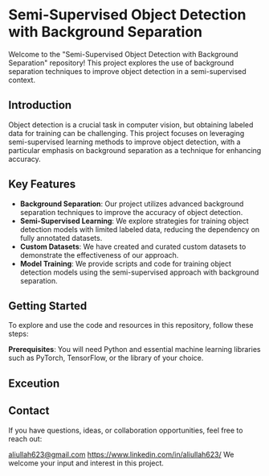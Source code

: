 # Semi-Supervised Object Detection with Background Separation

Welcome to the "Semi-Supervised Object Detection with Background Separation" repository! This project explores the use of background separation techniques to improve object detection in a semi-supervised context.

## Introduction

Object detection is a crucial task in computer vision, but obtaining labeled data for training can be challenging. This project focuses on leveraging semi-supervised learning methods to improve object detection, with a particular emphasis on background separation as a technique for enhancing accuracy.

## Key Features

- **Background Separation**: Our project utilizes advanced background separation techniques to improve the accuracy of object detection.
- **Semi-Supervised Learning**: We explore strategies for training object detection models with limited labeled data, reducing the dependency on fully annotated datasets.
- **Custom Datasets**: We have created and curated custom datasets to demonstrate the effectiveness of our approach.
- **Model Training**: We provide scripts and code for training object detection models using the semi-supervised approach with background separation.

## Getting Started

To explore and use the code and resources in this repository, follow these steps:

**Prerequisites**: You will need Python and essential machine learning libraries such as PyTorch, TensorFlow, or the library of your choice.

## Exceution

## Contact
If you have questions, ideas, or collaboration opportunities, feel free to reach out:

aliullah623@gmail.com
https://www.linkedin.com/in/aliullah623/
We welcome your input and interest in this project.
